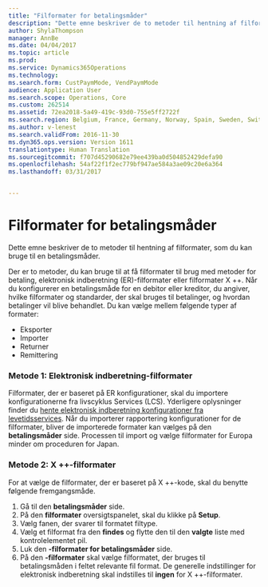 ```yaml
---
title: "Filformater for betalingsmåder"
description: "Dette emne beskriver de to metoder til hentning af filformater, som du kan bruge til en betalingsmåder."
author: ShylaThompson
manager: AnnBe
ms.date: 04/04/2017
ms.topic: article
ms.prod: 
ms.service: Dynamics365Operations
ms.technology: 
ms.search.form: CustPaymMode, VendPaymMode
audience: Application User
ms.search.scope: Operations, Core
ms.custom: 262514
ms.assetid: 72ea2018-5a49-419c-93d0-755e5ff2722f
ms.search.region: Belgium, France, Germany, Norway, Spain, Sweden, Switzerland
ms.author: v-lenest
ms.search.validFrom: 2016-11-30
ms.dyn365.ops.version: Version 1611
translationtype: Human Translation
ms.sourcegitcommit: f707d45290682e79ee439ba0d504852429defa90
ms.openlocfilehash: 54af22f1f2ec779bf947ae584a3ae09c20e6a364
ms.lasthandoff: 03/31/2017


---
```


# <a name="file-formats-for-methods-of-payment"></a>Filformater for betalingsmåder

Dette emne beskriver de to metoder til hentning af filformater, som du kan bruge til en betalingsmåder.

Der er to metoder, du kan bruge til at få filformater til brug med metoder for betaling, elektronisk indberetning (ER)-filformater eller filformater X ++. Når du konfigurerer en betalingsmåde for en debitor eller kreditor, du angiver, hvilke filformater og standarder, der skal bruges til betalinger, og hvordan betalinger vil blive behandlet. Du kan vælge mellem følgende typer af formater:

-   Eksporter
-   Importer
-   Returner
-   Remittering

### <a name="method-1-electronic-reporting-file-formats"></a>Metode 1: Elektronisk indberetning-filformater

Filformater, der er baseret på ER konfigurationer, skal du importere konfigurationerne fra livscyklus Services (LCS). Yderligere oplysninger finder du [hente elektronisk indberetning konfigurationer fra levetidsservices](/dynamics365/operations/dev-itpro/analytics/download-electronic-reporting-configuration-lcs). Når du importerer rapportering konfigurationer for de filformater, bliver de importerede formater kan vælges på den **betalingsmåder** side. Processen til import og vælge filformater for Europa minder om proceduren for Japan. <!---For more details, see [Enable the JBA payment file format](https://ax.help.dynamics.com/en/wiki/enable-the-jba-payment-file-format/).-->

### <a name="method-2-x-file-formats"></a>Metode 2: X ++-filformater

For at vælge de filformater, der er baseret på X ++-kode, skal du benytte følgende fremgangsmåde.

1.  Gå til den **betalingsmåder** side.
2.  På den **filformater** oversigtspanelet, skal du klikke på **Setup**.
3.  Vælg fanen, der svarer til formatet filtype.
4.  Vælg et filformat fra den **findes** og flytte den til den **valgte** liste med kontrolelementet pil.
5.  Luk den **-filformater for betalingsmåder** side.
6.  På den **-filformater** skal vælge filformatet, der bruges til betalingsmåden i feltet relevante fil format. De generelle indstillinger for elektronisk indberetning skal indstilles til **ingen** for X ++-filformater.




